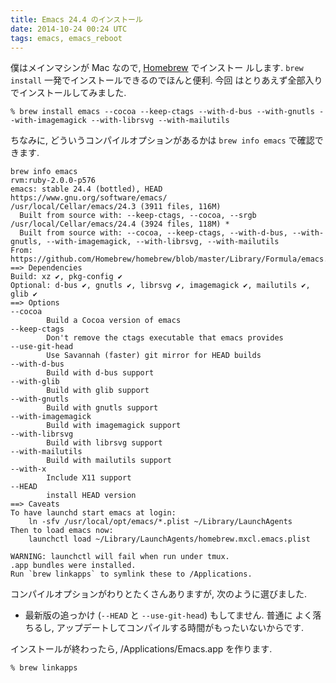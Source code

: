 ```yaml
---
title: Emacs 24.4 のインストール
date: 2014-10-24 00:24 UTC
tags: emacs, emacs_reboot
---
```


僕はメインマシンが Mac なので, [Homebrew](http://brew.sh/) でインストー
ルします. `brew install` 一発でインストールできるのでほんと便利. 今回
はとりあえず全部入りでインストールしてみました.

```
% brew install emacs --cocoa --keep-ctags --with-d-bus --with-gnutls --with-imagemagick --with-librsvg --with-mailutils
```

ちなみに, どういうコンパイルオプションがあるかは `brew info emacs` で確認できます.

```
brew info emacs                                                                                                                                         rvm:ruby-2.0.0-p576
emacs: stable 24.4 (bottled), HEAD
https://www.gnu.org/software/emacs/
/usr/local/Cellar/emacs/24.3 (3911 files, 116M)
  Built from source with: --keep-ctags, --cocoa, --srgb
/usr/local/Cellar/emacs/24.4 (3924 files, 118M) *
  Built from source with: --cocoa, --keep-ctags, --with-d-bus, --with-gnutls, --with-imagemagick, --with-librsvg, --with-mailutils
From: https://github.com/Homebrew/homebrew/blob/master/Library/Formula/emacs.rb
==> Dependencies
Build: xz ✔, pkg-config ✔
Optional: d-bus ✔, gnutls ✔, librsvg ✔, imagemagick ✔, mailutils ✔, glib ✔
==> Options
--cocoa
        Build a Cocoa version of emacs
--keep-ctags
        Don't remove the ctags executable that emacs provides
--use-git-head
        Use Savannah (faster) git mirror for HEAD builds
--with-d-bus
        Build with d-bus support
--with-glib
        Build with glib support
--with-gnutls
        Build with gnutls support
--with-imagemagick
        Build with imagemagick support
--with-librsvg
        Build with librsvg support
--with-mailutils
        Build with mailutils support
--with-x
        Include X11 support
--HEAD
        install HEAD version
==> Caveats
To have launchd start emacs at login:
    ln -sfv /usr/local/opt/emacs/*.plist ~/Library/LaunchAgents
Then to load emacs now:
    launchctl load ~/Library/LaunchAgents/homebrew.mxcl.emacs.plist

WARNING: launchctl will fail when run under tmux.
.app bundles were installed.
Run `brew linkapps` to symlink these to /Applications.
```

コンパイルオプションがわりとたくさんありますが, 次のように選びました.

- 最新版の追っかけ (`--HEAD` と `--use-git-head`) もしてません. 普通に
  よく落ちるし, アップデートしてコンパイルする時間がもったいないからです.


インストールが終わったら, /Applications/Emacs.app を作ります.

```
% brew linkapps
```

